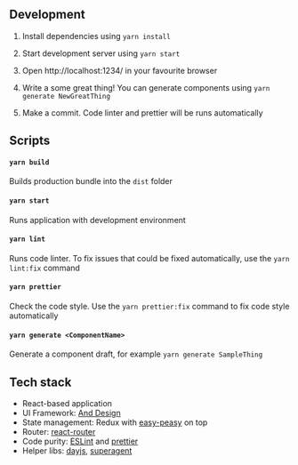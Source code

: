 ## Development

1. Install dependencies using `yarn install`

1. Start development server using `yarn start`

1. Open http://localhost:1234/ in your favourite browser

1. Write a some great thing! You can generate components using `yarn generate NewGreatThing`

1. Make a commit. Code linter and prettier will be runs automatically

## Scripts

#### `yarn build`

Builds production bundle into the `dist` folder

#### `yarn start`

Runs application with development environment

#### `yarn lint`

Runs code linter. To fix issues that could be fixed automatically, use the `yarn lint:fix` command

#### `yarn prettier`

Check the code style. Use the `yarn prettier:fix` command to fix code style automatically

#### `yarn generate <ComponentName>`

Generate a component draft, for example `yarn generate SampleThing`

## Tech stack

- React-based application
- UI Framework: [And Design](https://ant.design)
- State management: Redux with [easy-peasy](https://github.com/ctrlplusb/easy-peasy) on top
- Router: [react-router](https://github.com/remix-run/react-router)
- Code purity: [ESLint](https://eslint.org/) and [prettier](https://prettier.io/)
- Helper libs: [dayjs](https://day.js.org/), [superagent](https://github.com/visionmedia/superagent)
